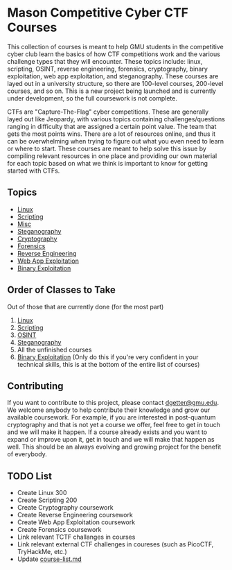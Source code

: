 # Mason Competitive Cyber CTF Courses

This collection of courses is meant to help GMU students in the competitive cyber club learn the basics of how CTF competitions work and the various challenge types that they will encounter. These topics include: linux, scripting, OSINT, reverse engineering, forensics, cryptography, binary exploitation, web app exploitation, and steganography. These courses are layed out in a university structure, so there are 100-level courses, 200-level courses, and so on. This is a new project being launched and is currently under development, so the full coursework is not complete. 

CTFs are "Capture-The-Flag" cyber competitions. These are generally layed out like Jeopardy, with various topics containing challenges/questions ranging in difficulty that are assigned a certain point value. The team that gets the most points wins. There are a lot of resources online, and thus it can be overwhelming when trying to figure out what you even need to learn or where to start. These courses are meant to help solve this issue by compiling relevant resources in one place and providing our own material for each topic based on what we think is important to know for getting started with CTFs.

## Topics
- [Linux](https://github.com/MasonCompetitiveCyber/ctf-courses/raw/main/Linux)
- [Scripting](https://github.com/MasonCompetitiveCyber/ctf-courses/raw/main/Scripting)
- [Misc](https://github.com/MasonCompetitiveCyber/ctf-courses/raw/main/Misc)
- [Steganography](https://github.com/MasonCompetitiveCyber/ctf-courses/raw/main/Steg)
- [Cryptography](https://github.com/MasonCompetitiveCyber/ctf-courses/raw/main/Crypto)
- [Forensics](https://github.com/MasonCompetitiveCyber/ctf-courses/raw/main/Forensics)
- [Reverse Engineering](https://github.com/MasonCompetitiveCyber/ctf-courses/raw/main/Reversing)
- [Web App Exploitation](https://github.com/MasonCompetitiveCyber/ctf-courses/raw/main/Web)
- [Binary Exploitation](https://github.com/MasonCompetitiveCyber/ctf-courses/raw/main/Pwn)

## Order of Classes to Take
Out of those that are currently done (for the most part)
1. [Linux](https://github.com/MasonCompetitiveCyber/ctf-courses/raw/main/Linux)
2. [Scripting](https://github.com/MasonCompetitiveCyber/ctf-courses/raw/main/Scripting)
3. [OSINT](https://github.com/MasonCompetitiveCyber/ctf-courses/raw/main/Misc/OSINT%20100)
4. [Steganography](https://github.com/MasonCompetitiveCyber/ctf-courses/raw/main/Steg)
5. All the unfinished courses
6. [Binary Exploitation](https://github.com/MasonCompetitiveCyber/ctf-courses/raw/main/Pwn) (Only do this if you're very confident in your technical skills, this is at the bottom of the entire list of courses)

## Contributing
If you want to contribute to this project, please contact dgetter@gmu.edu. We welcome anybody to help contribute their knowledge and grow our available coursework. For example, if you are interested in post-quantum cryptography and that is not yet a course we offer, feel free to get in touch and we will make it happen. If a course already exists and you want to expand or improve upon it, get in touch and we will make that happen as well. This should be an always evolving and growing project for the benefit of everybody. 

## TODO List
- Create Linux 300
- Create Scripting 200
- Create Cryptography coursework
- Create Reverse Engineering coursework
- Create Web App Exploitation coursework
- Create Forensics coursework
- Link relevant TCTF challanges in courses
- Link relevant external CTF challenges in coureses (such as PicoCTF, TryHackMe, etc.)
- Update [course-list.md](course-list.md)


